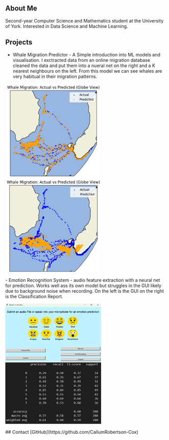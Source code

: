 ## About Me
Second-year Computer Science and Mathematics student at the University of York.
Interested in Data Science and Machine Learning.

## Projects 
- Whale Migration Predictor - A Simple introduction into ML models and visualisation. I exctracted data from an online migration database cleaned the data and put them into a nueral net on the right and a K nearest neighbours on the left. From this model we can see whales are very habitual in their migration patterns.
<p float="left">
<img src="Whale-prediction.png" alt="K nearest neighbours" width="300"/>
<img src="Whale-prediction2.png" alt="Nueral net" width="300"/>
</p>
- Emotion Recognition System - audio feature extraction with a neural net for prediction. Works well ass its own model but struggles in the GUI likely due to background noise when recording. On the left is the GUI on the right is the Classification Report. 
<p float="left">
<img src="emotion GUI.png" alt="GUI" width="300"/>
<img src="Classification_report_emotions.png" alt="Class report" width="300"/>
</p>
## Contact 
[GitHub](https://github.com/CallumRobertson-Cox)
 
